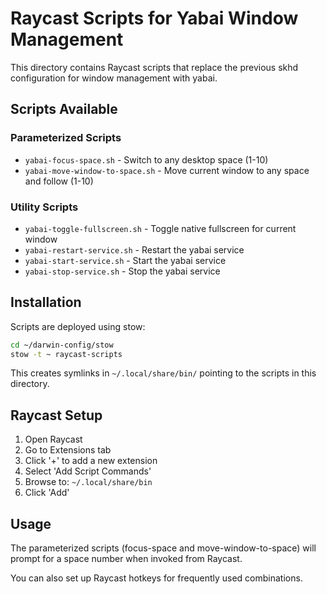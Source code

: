 # Raycast Scripts for Yabai Window Management

This directory contains Raycast scripts that replace the previous skhd configuration for window management with yabai.

## Scripts Available

### Parameterized Scripts
- `yabai-focus-space.sh` - Switch to any desktop space (1-10)
- `yabai-move-window-to-space.sh` - Move current window to any space and follow (1-10)

### Utility Scripts
- `yabai-toggle-fullscreen.sh` - Toggle native fullscreen for current window
- `yabai-restart-service.sh` - Restart the yabai service
- `yabai-start-service.sh` - Start the yabai service
- `yabai-stop-service.sh` - Stop the yabai service

## Installation

Scripts are deployed using stow:

```bash
cd ~/darwin-config/stow
stow -t ~ raycast-scripts
```

This creates symlinks in `~/.local/share/bin/` pointing to the scripts in this directory.

## Raycast Setup

1. Open Raycast
2. Go to Extensions tab
3. Click '+' to add a new extension
4. Select 'Add Script Commands'
5. Browse to: `~/.local/share/bin`
6. Click 'Add'

## Usage

The parameterized scripts (focus-space and move-window-to-space) will prompt for a space number when invoked from Raycast.

You can also set up Raycast hotkeys for frequently used combinations.
